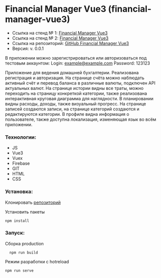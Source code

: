 # Financial Manager Vue3 (financial-manager-vue3)

- Ссылка на стенд № 1: [Financial Manager Vue3](https://vue-manager-crm.web.app/ "Домашняя бухгалтерия")
- Ссылка на стенд № 2: [Financial Manager Vue3](https://vue-manager-crm.firebaseapp.com/ "Домашняя бухгалтерия")
- Ссылка на репозиторий: [GitHub Financial Manager Vue3](https://ininferno.github.io/financial-manager-vue3/ "Financial Manager Vue3")
- Версия: v. 0.0.1

В приложении можно зарегистрироваться или авторизоваться под тестовым аккаунтом:
Login: example@example.com
Password: 123123

Приложение для ведения домашней бухгалтерии. Реализована регистрация и авторизация. На странице счёта можно наблюдать активный счёт и перевод баланса в различные валюты, подключен API актуальных валют. На странице истории видны все траты, можно переходить на страницу конкреткой категории, также реализована интерактивная круговая диаграмма для наглядности. В планировании видны расходы, доходы, также визуальный прогресс. На странице записей создаются записи, на странице категорий создаются и редактируются категории. В профиле видна информация о пользователе, также доступна локализация, изменяющая язык во всём приложении.

### Технологии: 
- JS
- Vue3
- Vuex
- Firebase
- GIT
- HTML
- CSS

### Установка:

Клонировать [репозиторий](https://github.com/InInferno/financial-manager-vue3)

Установить пакеты

    npm install

### Запуск:

Сборка production

      npm run build
      
Режим разработки с hotreload

    npm run serve
